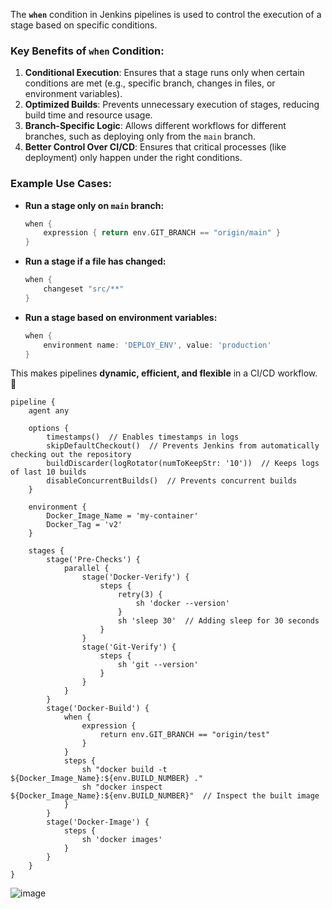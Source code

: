 The **`when`** condition in Jenkins pipelines is used to control the execution of a stage based on specific conditions.  

### **Key Benefits of `when` Condition:**
1. **Conditional Execution**: Ensures that a stage runs only when certain conditions are met (e.g., specific branch, changes in files, or environment variables).  
2. **Optimized Builds**: Prevents unnecessary execution of stages, reducing build time and resource usage.  
3. **Branch-Specific Logic**: Allows different workflows for different branches, such as deploying only from the `main` branch.  
4. **Better Control Over CI/CD**: Ensures that critical processes (like deployment) only happen under the right conditions.  

### **Example Use Cases:**
- **Run a stage only on `main` branch:**
  ```groovy
  when {
      expression { return env.GIT_BRANCH == "origin/main" }
  }
  ```
- **Run a stage if a file has changed:**
  ```groovy
  when {
      changeset "src/**"
  }
  ```
- **Run a stage based on environment variables:**
  ```groovy
  when {
      environment name: 'DEPLOY_ENV', value: 'production'
  }
  ```

This makes pipelines **dynamic, efficient, and flexible** in a CI/CD workflow. 🚀

```
pipeline {
    agent any

    options {
        timestamps()  // Enables timestamps in logs
        skipDefaultCheckout()  // Prevents Jenkins from automatically checking out the repository
        buildDiscarder(logRotator(numToKeepStr: '10'))  // Keeps logs of last 10 builds
        disableConcurrentBuilds()  // Prevents concurrent builds
    }

    environment {
        Docker_Image_Name = 'my-container'
        Docker_Tag = 'v2'
    }

    stages {
        stage('Pre-Checks') {
            parallel {
                stage('Docker-Verify') {
                    steps {
                        retry(3) {
                            sh 'docker --version'
                        }
                        sh 'sleep 30'  // Adding sleep for 30 seconds
                    }
                }
                stage('Git-Verify') {
                    steps {
                        sh 'git --version'
                    }
                }
            }
        }
        stage('Docker-Build') {
            when {
                expression {
                    return env.GIT_BRANCH == "origin/test"
                }
            }
            steps {
                sh "docker build -t ${Docker_Image_Name}:${env.BUILD_NUMBER} ."
                sh "docker inspect ${Docker_Image_Name}:${env.BUILD_NUMBER}"  // Inspect the built image
            }
        }
        stage('Docker-Image') {
            steps {
                sh 'docker images'
            }
        }
    }
}

```

![image](https://github.com/user-attachments/assets/13b1947e-6b5a-4438-aead-1a0f45225ae3)
